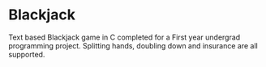 Blackjack
=========

Text based Blackjack game in C completed for a First year undergrad programming project. Splitting hands, doubling down and insurance are all supported.
